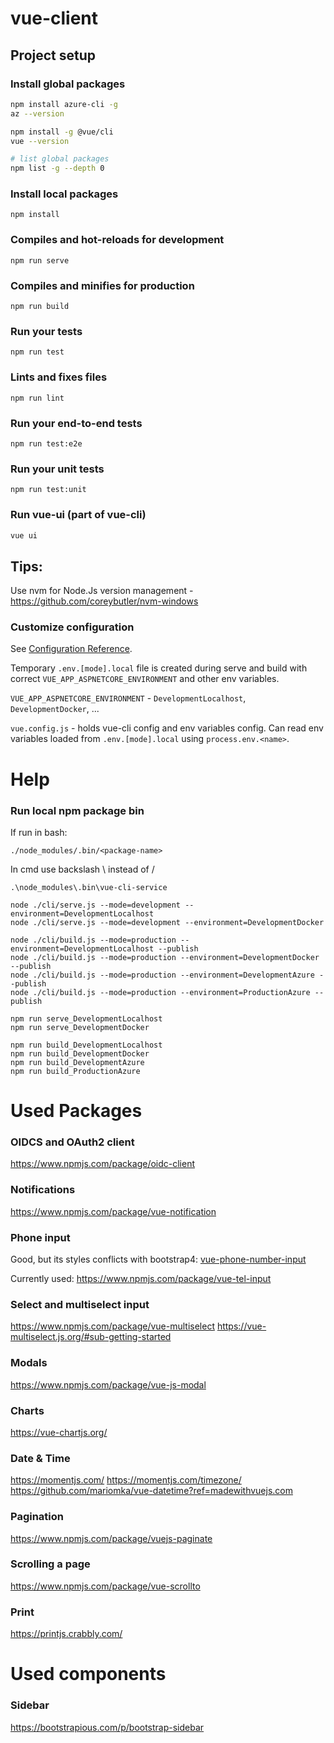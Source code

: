 # vue-client

## Project setup

### Install global packages
```bash
npm install azure-cli -g 
az --version

npm install -g @vue/cli
vue --version

# list global packages
npm list -g --depth 0
```

### Install local packages
```
npm install
```

### Compiles and hot-reloads for development
```
npm run serve
```

### Compiles and minifies for production
```
npm run build
```

### Run your tests
```
npm run test
```

### Lints and fixes files
```
npm run lint
```

### Run your end-to-end tests
```
npm run test:e2e
```

### Run your unit tests
```
npm run test:unit
```

### Run vue-ui (part of vue-cli)
```bash
vue ui
```

## Tips:

Use nvm for Node.Js version management - https://github.com/coreybutler/nvm-windows

### Customize configuration
See [Configuration Reference](https://cli.vuejs.org/config/).

Temporary ```.env.[mode].local``` file is created during serve and build with correct ```VUE_APP_ASPNETCORE_ENVIRONMENT``` and other env variables.

```VUE_APP_ASPNETCORE_ENVIRONMENT``` - ```DevelopmentLocalhost```, ```DevelopmentDocker```, ...

```vue.config.js``` - holds vue-cli config and env variables config. Can read env variables loaded from ```.env.[mode].local``` using ```process.env.<name>```.


# Help

### Run local npm package bin
If run in bash:

```
./node_modules/.bin/<package-name>
```

In cmd use backslash \ instead of /

```
.\node_modules\.bin\vue-cli-service
```

```
node ./cli/serve.js --mode=development --environment=DevelopmentLocalhost
node ./cli/serve.js --mode=development --environment=DevelopmentDocker

node ./cli/build.js --mode=production --environment=DevelopmentLocalhost --publish
node ./cli/build.js --mode=production --environment=DevelopmentDocker --publish
node ./cli/build.js --mode=production --environment=DevelopmentAzure --publish
node ./cli/build.js --mode=production --environment=ProductionAzure --publish
```

```
npm run serve_DevelopmentLocalhost
npm run serve_DevelopmentDocker

npm run build_DevelopmentLocalhost
npm run build_DevelopmentDocker
npm run build_DevelopmentAzure
npm run build_ProductionAzure
```


# Used Packages


### OIDCS and OAuth2 client
https://www.npmjs.com/package/oidc-client


### Notifications
https://www.npmjs.com/package/vue-notification


### Phone input
Good, but its styles conflicts with bootstrap4: [vue-phone-number-input](https://www.npmjs.com/package/vue-phone-number-input)


Currently used: https://www.npmjs.com/package/vue-tel-input


### Select and multiselect input
https://www.npmjs.com/package/vue-multiselect
https://vue-multiselect.js.org/#sub-getting-started


### Modals
https://www.npmjs.com/package/vue-js-modal


### Charts
https://vue-chartjs.org/


### Date & Time
https://momentjs.com/
https://momentjs.com/timezone/
https://github.com/mariomka/vue-datetime?ref=madewithvuejs.com


### Pagination
https://www.npmjs.com/package/vuejs-paginate

### Scrolling a page
https://www.npmjs.com/package/vue-scrollto


### Print
https://printjs.crabbly.com/


# Used components


### Sidebar
https://bootstrapious.com/p/bootstrap-sidebar

